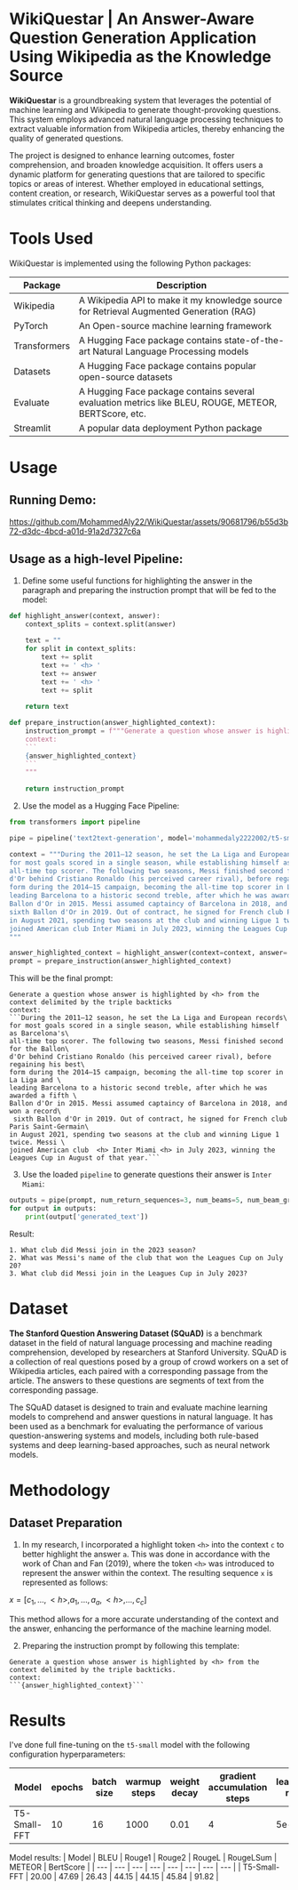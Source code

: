 # WikiQuestar | An Answer-Aware Question Generation Application Using Wikipedia as the Knowledge Source
**WikiQuestar** is a groundbreaking system that leverages the potential of machine learning and Wikipedia to generate thought-provoking questions. This system employs advanced natural language processing techniques to extract valuable information from Wikipedia articles, thereby enhancing the quality of generated questions.

The project is designed to enhance learning outcomes, foster comprehension, and broaden knowledge acquisition. It offers users a dynamic platform for generating questions that are tailored to specific topics or areas of interest. Whether employed in educational settings, content creation, or research, WikiQuestar serves as a powerful tool that stimulates critical thinking and deepens understanding.

# Tools Used
WikiQuestar is implemented using the following Python packages:

| Package | Description |
| --- | --- |
| Wikipedia | A Wikipedia API to make it my knowledge source for Retrieval Augmented Generation (RAG)  |
| PyTorch | An Open-source machine learning framework |
| Transformers | A Hugging Face package contains state-of-the-art Natural Language Processing models |
| Datasets | A Hugging Face package contains popular open-source datasets |
| Evaluate | A Hugging Face package contains several evaluation metrics like BLEU, ROUGE, METEOR, BERTScore, etc. |
| Streamlit | A popular data deployment Python package |

# Usage
## Running Demo:
https://github.com/MohammedAly22/WikiQuestar/assets/90681796/b55d3b72-d3dc-4bcd-a01d-91a2d7327c6a

## Usage as a high-level Pipeline:
1. Define some useful functions for highlighting the answer in the paragraph and preparing the instruction prompt that will be fed to the model: 
```Python
def highlight_answer(context, answer):
    context_splits = context.split(answer)
    
    text = ""
    for split in context_splits:
        text += split
        text += ' <h> '
        text += answer
        text += ' <h> '
        text += split
    
    return text
```
```Python
def prepare_instruction(answer_highlighted_context):
    instruction_prompt = f"""Generate a question whose answer is highlighted by <h> from the context delimited by the triple backticks.
    context:
    ```
    {answer_highlighted_context}
    ```
    """
    
    return instruction_prompt
```

2. Use the model as a Hugging Face Pipeline:
```Python
from transformers import pipeline

pipe = pipeline('text2text-generation', model='mohammedaly2222002/t5-small-squad-qg-v2')

context = """During the 2011–12 season, he set the La Liga and European records\
for most goals scored in a single season, while establishing himself as Barcelona's\
all-time top scorer. The following two seasons, Messi finished second for the Ballon\
d'Or behind Cristiano Ronaldo (his perceived career rival), before regaining his best\
form during the 2014–15 campaign, becoming the all-time top scorer in La Liga and \
leading Barcelona to a historic second treble, after which he was awarded a fifth \
Ballon d'Or in 2015. Messi assumed captaincy of Barcelona in 2018, and won a record \
sixth Ballon d'Or in 2019. Out of contract, he signed for French club Paris Saint-Germain\
in August 2021, spending two seasons at the club and winning Ligue 1 twice. Messi \
joined American club Inter Miami in July 2023, winning the Leagues Cup in August of that year.
"""

answer_highlighted_context = highlight_answer(context=context, answer='Inter Miami')
prompt = prepare_instruction(answer_highlighted_context)
```

This will be the final prompt:
```
Generate a question whose answer is highlighted by <h> from the context delimited by the triple backticks
context:
```During the 2011–12 season, he set the La Liga and European records\
for most goals scored in a single season, while establishing himself as Barcelona's\
all-time top scorer. The following two seasons, Messi finished second for the Ballon\
d'Or behind Cristiano Ronaldo (his perceived career rival), before regaining his best\
form during the 2014–15 campaign, becoming the all-time top scorer in La Liga and \
leading Barcelona to a historic second treble, after which he was awarded a fifth \
Ballon d'Or in 2015. Messi assumed captaincy of Barcelona in 2018, and won a record\
 sixth Ballon d'Or in 2019. Out of contract, he signed for French club Paris Saint-Germain\
in August 2021, spending two seasons at the club and winning Ligue 1 twice. Messi \
joined American club  <h> Inter Miami <h> in July 2023, winning the Leagues Cup in August of that year.```
```

3. Use the loaded `pipeline` to generate questions their answer is `Inter Miami`:
```Python
outputs = pipe(prompt, num_return_sequences=3, num_beams=5, num_beam_groups=5, diversity_penalty=1.0)
for output in outputs:
    print(output['generated_text'])
```

Result:
```
1. What club did Messi join in the 2023 season?
2. What was Messi's name of the club that won the Leagues Cup on July 20?
3. What club did Messi join in the Leagues Cup in July 2023?
```

# Dataset
**The Stanford Question Answering Dataset (SQuAD)** is a benchmark dataset in the field of natural language processing and machine reading comprehension, developed by researchers at Stanford University. SQuAD is a collection of real questions posed by a group of crowd workers on a set of Wikipedia articles, each paired with a corresponding passage from the article. The answers to these questions are segments of text from the corresponding passage.

The SQuAD dataset is designed to train and evaluate machine learning models to comprehend and answer questions in natural language. It has been used as a benchmark for evaluating the performance of various question-answering systems and models, including both rule-based systems and deep learning-based approaches, such as neural network models.

# Methodology
## Dataset Preparation
1. In my research, I incorporated a highlight token `<h>` into the context `c` to better highlight the answer `a`. This was done in accordance with the work of Chan and Fan (2019), where the token `<h>` was introduced to represent the answer within the context. The resulting sequence `x` is represented as follows:

$x = [ c_1, ..., \lt h\gt , a_1, ..., a_a, \lt h\gt , ..., c_c ]$

This method allows for a more accurate understanding of the context and the answer, enhancing the performance of the machine learning model.

2. Preparing the instruction prompt by following this template:
```
Generate a question whose answer is highlighted by <h> from the context delimited by the triple backticks.
context:
```{answer_highlighted_context}```
```

# Results
I've done full fine-tuning on the `t5-small` model with the following configuration hyperparameters:

| Model | epochs | batch size | warmup steps | weight decay | gradient accumulation steps | learning rate | save total limit | fp16 | 
| --- | --- | --- | --- | --- | --- | --- | --- | --- |
| T5-Small-FFT | 10 | 16 | 1000 | 0.01 | 4 | 5e-5 | 2 | True |

Model results:
| Model           | BLEU | Rouge1 | Rouge2 | RougeL | RougeLSum | METEOR | BertScore | 
| ---             | ---  | ---    | ---    | ---    | ---       | ---    | ---       |
| T5-Small-FFT | 20.00 | 47.69  | 26.43  | 44.15  | 44.15     | 45.84  | 91.82     |
